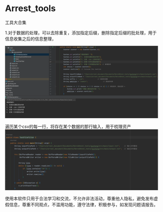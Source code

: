 #  Arrest_tools
工具大合集

1.对于数据的处理，可以去除重复，添加指定后缀，删除指定后缀的批处理，用于信息收集之后的信息整理，

![img.png](img.png)

遍历某个csv的每一行，将存在某个数据的那行输入，用于梳理资产
![img_1.png](img_1.png)


使用本软件只用于合法学习和交流，不允许非法活动，尊重他人隐私，避免发布虚假信息，尊重不同观点，不滥用功能，遵守法律，积极参与，如发现问题请报告。
